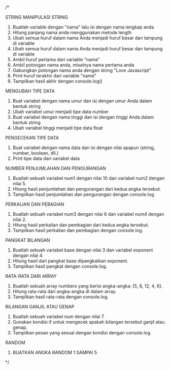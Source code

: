 /*

STRING
MANIPULASI STRING
1. Buatlah variable dengan "nama" lalu isi dengan nama lengkap anda 
2. Hitung panjang nama anda menggunakan metode length
3. Ubah semua huruf dalam nama Anda menjadi huruf besar dan tampung di variable
4. Ubah semua huruf dalam nama Anda menjadi huruf besar dan tampung di variable
5. Ambil huruf pertama dari variable "nama"
6. Ambil potongan nama anda, misalnya nama pertama anda
7. Gabungkan potongan nama anda dengan string "Love Javascript"
9. Print huruf terakhir dari variable "name"
8. Tampilkan hasil akhir dengan console.log()

MENGUBAH TIPE DATA
1. Buat variabel dengan nama umur dan isi dengan umur Anda dalam bentuk string
2. Ubah variabel umur menjadi tipe data number
3. Buat variabel dengan nama tinggi dan isi dengan tinggi Anda dalam bentuk string
4. Ubah variabel tinggi menjadi tipe data float

PENGECEKAN TIPE DATA
1. Buat variabel dengan nama data dan isi dengan nilai apapun (string, number, boolean, dll.)
2. Print tipe data dari variabel data


NUMBER
PENJUMLAHAN DAN PENGURANGAN
1. Buatlah sebuah variabel num1 dengan nilai 10 dan variabel num2 dengan nilai 5.
2. Hitung hasil penjumlahan dan pengurangan dari kedua angka tersebut.
3. Tampilkan hasil penjumlahan dan pengurangan dengan console.log.

PERKALIAN DAN PEBAGIAN
1. Buatlah sebuah variabel num3 dengan nilai 6 dan variabel num4 dengan nilai 2.
2. Hitung hasil perkalian dan pembagian dari kedua angka tersebut.
3. Tampilkan hasil perkalian dan pembagian dengan console.log.

PANGKAT BILANGAN
1. Buatlah sebuah variabel base dengan nilai 3 dan variabel exponent dengan nilai 4.
2. Hitung hasil dari pangkat base dipangkatkan exponent.
3. Tampilkan hasil pangkat dengan console.log.

RATA-RATA DARI ARRAY
1. Buatlah sebuah array numbers yang berisi angka-angka: [5, 8, 12, 4, 6].
2. Hitung rata-rata dari angka-angka di dalam array.
3. Tampilkan hasil rata-rata dengan console.log.

BILANGAN GANJIL ATAU GENAP
1. Buatlah sebuah variabel num dengan nilai 7.
2. Gunakan kondisi if untuk mengecek apakah bilangan tersebut ganjil atau genap.
3. Tampilkan pesan yang sesuai dengan kondisi dengan console.log.


RANDOM
1. BUATKAN ANGKA RANDOM 1 SAMPAI 5

*/